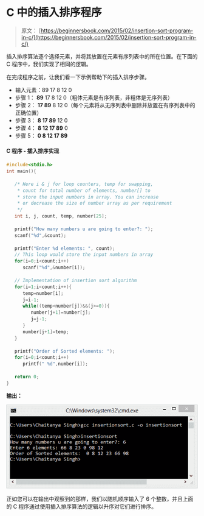 # C 中的插入排序程序

> 原文： [https://beginnersbook.com/2015/02/insertion-sort-program-in-c/](https://beginnersbook.com/2015/02/insertion-sort-program-in-c/)

插入排序算法逐个选择元素，并将其放置在元素有序列表中的所在位置。在下面的 C 程序中，我们实现了相同的逻辑。

在完成程序之前，让我们看一下示例帮助下的插入排序步骤。

+   输入元素：89 17 8 12 0
+   步骤 1： **89** 17 8 12 0（粗体元素是有序列表，非粗体是无序列表）
+   步骤 2： **17 89** 8 12 0（每个元素将从无序列表中删除并放置在有序列表中的正确位置）
+   步骤 3： **8 17 89** 12 0
+   步骤 4： **8 12 17 89** 0
+   步骤 5： **0 8 12 17 89**

#### C 程序 - 插入排序实现

```c
#include<stdio.h>
int main(){

   /* Here i & j for loop counters, temp for swapping,
    * count for total number of elements, number[] to
    * store the input numbers in array. You can increase
    * or decrease the size of number array as per requirement
    */
   int i, j, count, temp, number[25];

   printf("How many numbers u are going to enter?: ");
   scanf("%d",&count);

   printf("Enter %d elements: ", count);
   // This loop would store the input numbers in array
   for(i=0;i<count;i++)
      scanf("%d",&number[i]);

   // Implementation of insertion sort algorithm
   for(i=1;i<count;i++){
      temp=number[i];
      j=i-1;
      while((temp<number[j])&&(j>=0)){
         number[j+1]=number[j];
         j=j-1;
      }
      number[j+1]=temp;
   }

   printf("Order of Sorted elements: ");
   for(i=0;i<count;i++)
      printf(" %d",number[i]);

   return 0;
}
```

**输出：**

![insertion_sort_output_cmd](img/54bb8cadf37a0e5a04dee1788e9d8787.jpg)

正如您可以在输出中观察到的那样，我们以随机顺序输入了 6 个整数，并且上面的 C 程序通过使用插入排序算法的逻辑以升序对它们进行排序。